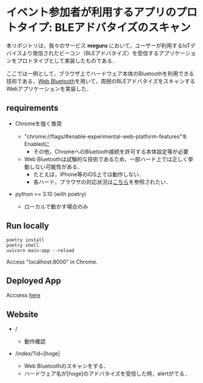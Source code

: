 # イベント参加者が利用するアプリのプロトタイプ: BLEアドバタイズのスキャン

本リポジトリは，我々のサービス __meguru__ において，ユーザーが利用するIoTデバイスより発信されたビーコン（BLEアドバタイズ）を受信するアプリケーションをプロトタイプとして実装したものである．

ここでは一例として，ブラウザ上でハードウェア本体のBluetoothを利用できる技術である，[Web Bluetooth](https://github.com/WebBluetoothCG/web-bluetooth)を用いて，周囲のBLEアドバタイズをスキャンするWebアプリケーションを実装した．


## requirements

- Chromeを強く推奨
    - "chrome://flags/#enable-experimental-web-platform-features"をEnabledに
        - その他，ChromeへのBluetooth接続を許可する本体設定等が必要
    - Web Bluetoothは試験的な技術であるため，一部ハード上では正しく挙動しない可能性がある．
        - たとえば，iPhone等のiOS上では動作しない．
        - 各ハード，ブラウザの対応状況は[こちら](https://developer.mozilla.org/ja/docs/Web/API/Bluetooth)を参照されたい．

- python >= 3.10 (with poetry)
    - ローカルで動かす場合のみ
## Run locally
```
poetry install
poetry shell
uvicorn main:app --reload
```

Access "localhost:8000" in Chrome.

## Deployed App

Accsess [here](https://ble-receiver.onrender.com)

## Website
- /
    - 動作確認

- /index/?id=[hoge]
    - Web Bluetoothのスキャンをする．
    - ハードウェア名が[hoge]のアドバタイズを受信した時，alertがでる．